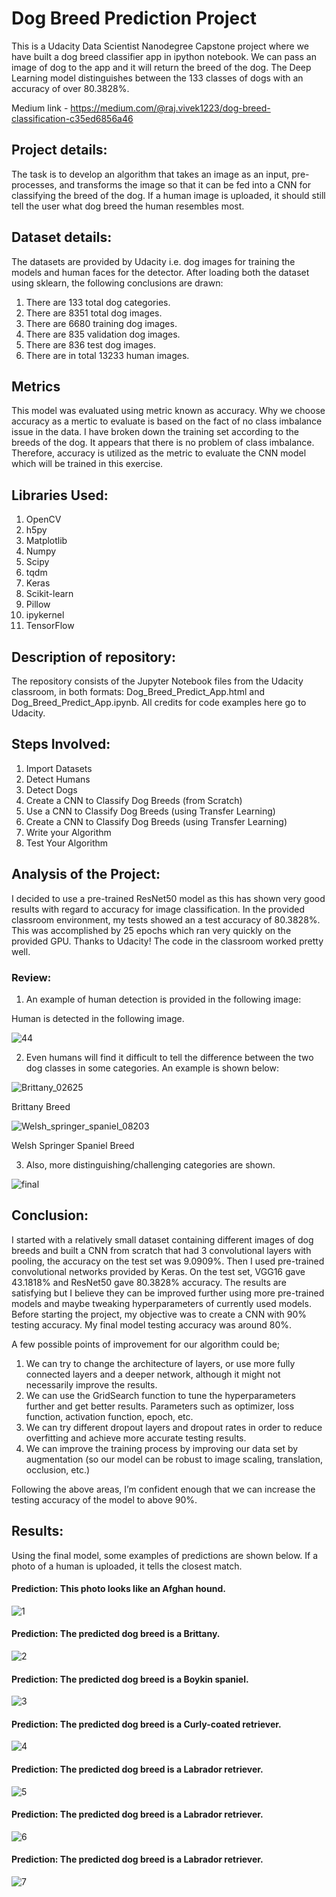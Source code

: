 # Dog Breed Prediction Project

This is a Udacity Data Scientist Nanodegree Capstone project where we have built a dog breed classifier app in ipython notebook. We can pass an image of dog to the app and it will return the breed of the dog. The Deep Learning model distinguishes between the 133 classes of dogs with an accuracy of over 80.3828%.

Medium link - https://medium.com/@raj.vivek1223/dog-breed-classification-c35ed6856a46

## Project details:
The task is to develop an algorithm that takes an image as an input, pre-processes, and transforms the image so that it can be fed into a CNN for classifying the breed of the dog. If a human image is uploaded, it should still tell the user what dog breed the human resembles most.

## Dataset details:

The datasets are provided by Udacity i.e. dog images for training the models and human faces for the detector. After loading both the dataset using sklearn, the following conclusions are drawn:

1. There are 133 total dog categories.
2. There are 8351 total dog images.
3. There are 6680 training dog images.
4. There are 835 validation dog images.
5. There are 836 test dog images.
6. There are in total 13233 human images.

## Metrics

This model was evaluated using metric known as accuracy. Why we choose accuracy as a mertic to evaluate is based on the fact of no class imbalance issue in the data. I have broken down the training set according to the breeds of the dog. It appears that there is no problem of class imbalance. Therefore, accuracy is utilized as the metric to evaluate the CNN model which will be trained in this exercise.

## Libraries Used:

1. OpenCV
2. h5py
3. Matplotlib
4. Numpy
5. Scipy
6. tqdm
7. Keras
8. Scikit-learn
9. Pillow
10. ipykernel
11. TensorFlow

## Description of repository:
The repository consists of the Jupyter Notebook files from the Udacity classroom, in both formats: Dog_Breed_Predict_App.html and Dog_Breed_Predict_App.ipynb. All credits for code examples here go to Udacity.

## Steps Involved:

1. Import Datasets
2. Detect Humans
3. Detect Dogs
4. Create a CNN to Classify Dog Breeds (from Scratch)
5. Use a CNN to Classify Dog Breeds (using Transfer Learning)
6. Create a CNN to Classify Dog Breeds (using Transfer Learning)
7. Write your Algorithm
8. Test Your Algorithm

## Analysis of the Project:

I decided to use a pre-trained ResNet50 model as this has shown very good results with regard to accuracy for image classification. In the provided classroom environment, my tests showed an a test accuracy of 80.3828%. This was accomplished by 25 epochs which ran very quickly on the provided GPU. Thanks to Udacity! The code in the classroom worked pretty well.


### Review:

1. An example of human detection is provided in the following image:

Human is detected in the following image.

![44](https://user-images.githubusercontent.com/34116562/82108644-89e53f80-974d-11ea-9661-2dd62a57e023.png)


2. Even humans will find it difficult to tell the difference between the two dog classes in some categories. An example is shown below:

![Brittany_02625](https://user-images.githubusercontent.com/34116562/82108456-1db60c00-974c-11ea-89c9-c4397c8bc57b.jpg)

Brittany Breed

![Welsh_springer_spaniel_08203](https://user-images.githubusercontent.com/34116562/82108457-1f7fcf80-974c-11ea-9d4f-6ec00b36b05c.jpg)

Welsh Springer Spaniel Breed

3. Also, more distinguishing/challenging categories are shown.

![final](https://user-images.githubusercontent.com/34116562/82108643-88b41280-974d-11ea-86f9-f64ee078518a.png)


## Conclusion:

I started with a relatively small dataset containing different images of dog breeds and built a CNN from scratch that had 3 convolutional layers with pooling, the accuracy on the test set was 9.0909%. Then I used pre-trained convolutional networks provided by Keras. On the test set, VGG16 gave 43.1818% and ResNet50 gave 80.3828% accuracy. The results are satisfying but I believe they can be improved further using more pre-trained models and maybe tweaking hyperparameters of currently used models.
Before starting the project, my objective was to create a CNN with 90% testing accuracy. My final model testing accuracy was around 80%.

A few possible points of improvement for our algorithm could be;

  1. We can try to change the architecture of layers, or use more fully connected layers and a deeper network, although it might not necessarily improve the results.
  2. We can use the GridSearch function to tune the hyperparameters further and get better results. Parameters such as optimizer, loss function, activation function, epoch, etc.
  3. We can try different dropout layers and dropout rates in order to reduce overfitting and achieve more accurate testing results.
  4. We can improve the training process by improving our data set by augmentation (so our model can be robust to image scaling, translation, occlusion, etc.)

Following the above areas, I’m confident enough that we can increase the testing accuracy of the model to above 90%.

## Results:

Using the final model, some examples of predictions are shown below. If a photo of a human is uploaded, it tells the closest match.

#### Prediction: This photo looks like an Afghan hound.

![1](https://user-images.githubusercontent.com/34116562/82108536-bc426d00-974c-11ea-9c9e-eea43de57701.png)

#### Prediction: The predicted dog breed is a Brittany.

![2](https://user-images.githubusercontent.com/34116562/82108537-be0c3080-974c-11ea-9d92-f73a314f70f0.png)

#### Prediction: The predicted dog breed is a Boykin spaniel.

![3](https://user-images.githubusercontent.com/34116562/82108538-bfd5f400-974c-11ea-9426-3437ace3342a.png)

#### Prediction: The predicted dog breed is a Curly-coated retriever.

![4](https://user-images.githubusercontent.com/34116562/82108540-c19fb780-974c-11ea-9a01-6ad7f33d98cc.png)

#### Prediction: The predicted dog breed is a Labrador retriever.

![5](https://user-images.githubusercontent.com/34116562/82108545-c5333e80-974c-11ea-9b21-8876e669061b.png)

#### Prediction: The predicted dog breed is a Labrador retriever.

![6](https://user-images.githubusercontent.com/34116562/82108549-c82e2f00-974c-11ea-98dc-4372bde8627d.png)

#### Prediction: The predicted dog breed is a Labrador retriever.

![7](https://user-images.githubusercontent.com/34116562/82108551-ca908900-974c-11ea-938f-8dfd4bb95c17.png)
